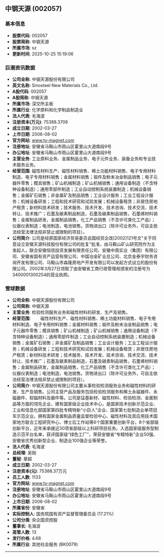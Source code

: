 ## 中钢天源 (002057)

### 基本信息

- **股票代码**: 002057
- **股票简称**: 中钢天源
- **所属市场**: sz
- **更新时间**: 2025-10-25 15:19:06

### 巨潮资讯数据

- **公司全称**: 中钢天源股份有限公司
- **英文名称**: Sinosteel New Materials Co., Ltd.
- **A股代码**: 002057
- **A股简称**: 中钢天源
- **所属市场**: 深交所主板
- **所属行业**: 化学原料和化学制品制造业
- **法人代表**: 毛海波
- **注册资本(万元)**: 75388.3706
- **成立日期**: 2002-03-27
- **上市日期**: 2006-08-02
- **官方网站**: www.ty-magnet.com
- **注册地址**: 安徽省马鞍山市雨山区霍里山大道南段9号
- **办公地址**: 安徽省马鞍山市雨山区霍里山大道南段9号
- **主营业务**: 工业原料业务、金属制品业务、电子元件业务、装备业务和专业技术服务业务。
- **经营范围**: 磁性材料生产、磁性材料销售、稀土功能材料销售、电子专用材料制造、电子专用材料销售；金属材料销售；锻件及粉末冶金制品销售；电子元器件零售；模具销售；矿山机械制造；矿山机械销售；通用设备制造（不含特种设备制造）；通用零部件制造；工业自动控制系统装置制造；机械设备销售；金属矿石销售；非金属矿及制品销售；工业设计服务；工业工程设计服务；机械设备研发；工程和技术研究和试验发展；机械设备租赁；非居住房地产租赁；新材料技术研发；技术服务、技术开发、技术咨询、技术交流、技术转让、技术推广；石墨及碳素制品制造，石墨及碳素制品销售，石墨烯材料销售；金属制品研发，金属制品销售，化工产品销售（不含许可类化工产品）；仪器仪表制造；电池制造，电池销售。货物进出口（除许可业务外，可自主依法经营法律法规非禁止或限制的项目）。
- **公司简介**: 公司是经原国家经济贸易委员会国经贸企改[2002]121号文"关于同意设立安徽天源科技股份有限公司的批复"批准，由马鞍山矿山研究院作为主发起人，联合安徽恒信投资发展有限责任公司、安徽中周实业（集团）有限公司、安徽省国有资产运营有限公司、中国冶金矿业总公司、北京金泰宇财务咨询开发有限公司、马鞍山市森隆房地产开发有限公司以发起方式设立的股份有限公司。2002年3月27日领取了由安徽省工商行政管理局颁发的注册号为3400001300254的营业执照。

### 雪球数据

- **公司全称**: 中钢天源股份有限公司
- **公司简称**: 中钢天源
- **主营业务**: 检验检测服务业务和磁性材料的研发、生产及销售。
- **经营范围**: 　　磁性材料生产、磁性材料销售、稀土功能材料销售、电子专用材料制造、电子专用材料销售；金属材料销售；锻件及粉末冶金制品销售；电子元器件零售；模具销售；矿山机械制造；矿山机械销售；通用设备制造（不含特种设备制造）；通用零部件制造；工业自动控制系统装置制造；机械设备销售；金属矿石销售；非金属矿及制品销售；工业设计服务；工业工程设计服务；机械设备研发；工程和技术研究和试验发展；机械设备租赁；非居住房地产租赁；新材料技术研发；技术服务、技术开发、技术咨询、技术交流、技术转让、技术推广；石墨及碳素制品制造，石墨及碳素制品销售，石墨烯材料销售；金属制品研发，金属制品销售，化工产品销售（不含许可类化工产品）；仪器仪表制造；电池制造，电池销售。货物进出口（除许可业务外，可自主依法经营法律法规非禁止或限制的项目）。
- **公司简介**: 中钢天源股份有限公司主要从事检验检测服务业务和磁性材料的研发、生产及销售。公司主营产品及服务包括检验检测服务和稀土永磁器件、永磁器件、软磁材料及器件等。公司是锰基新材、磁性材料、检验检测、金属制品等方面的领先企业，建有国家级企业技术中心，是国家技术创新示范企业、工业和信息化部国家第四批专精特新“小巨人”企业、国家第七批制造业单项冠军示范企业。拥有国家金属制品质量监督检验中心、磁性材料及其应用技术国家地方联合工程研究中心、博士后工作站等6个国家重要创新平台，8个省部级创新平台，近年来承接近30项省部级以上科研项目任务。入选国家级服务型制造示范平台名单，获评国家级“绿色工厂”，荣获安徽省“专精特新”企业50强、安徽省优秀创新型企业、制造业100强企业等荣誉。
- **法人代表**: 毛海波
- **总经理**: 吴刚
- **董秘**: 章超
- **成立日期**: 2002-03-27
- **注册资本(元)**: 75388.37万元
- **员工人数**: 1133
- **官方网站**: www.ty-magnet.com
- **注册地址**: 安徽省马鞍山市雨山区霍里山大道南段9号
- **办公地址**: 安徽省马鞍山市雨山区霍里山大道南段9号
- **上市日期**: 2006-08-02
- **所属省份**: 安徽省
- **实际控制人**: 国务院国有资产监督管理委员会 (17.21%)
- **公司分类**: 央企国资控股
- **董事长**: 毛海波
- **高管人数**: 13
- **发行价格**: 4.68
- **所属行业**: 其他社会服务 (BK0079)

---